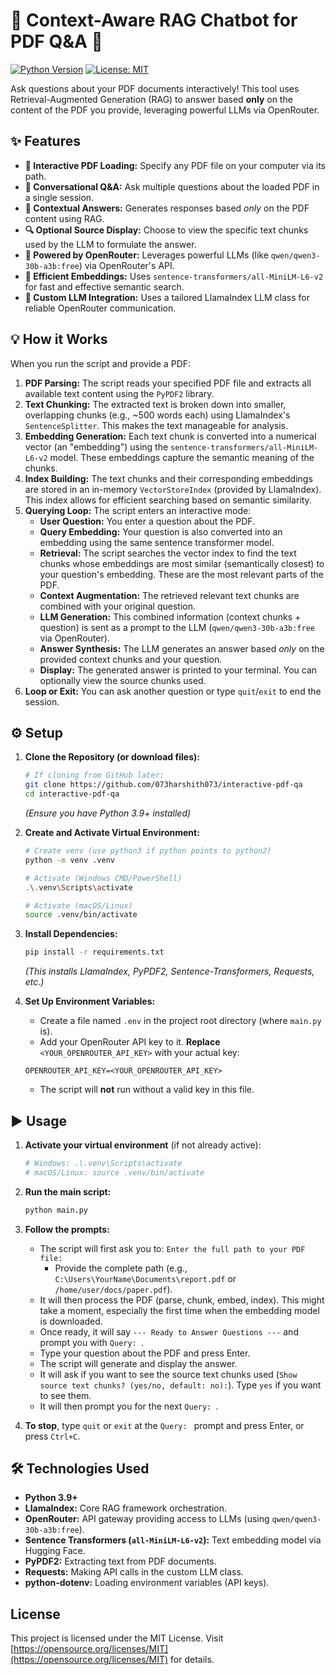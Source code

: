# 📄 Context-Aware RAG Chatbot for PDF Q&A 🧠

[![Python Version](https://img.shields.io/badge/python-3.9%2B-blue.svg)](https://python.org/downloads/)
[![License: MIT](https://img.shields.io/badge/License-MIT-yellow.svg)](https://opensource.org/licenses/MIT)

Ask questions about your PDF documents interactively! This tool uses Retrieval-Augmented Generation (RAG) to answer based **only** on the content of the PDF you provide, leveraging powerful LLMs via OpenRouter.

## ✨ Features

*   **📄 Interactive PDF Loading:** Specify any PDF file on your computer via its path.
*   **💬 Conversational Q&A:** Ask multiple questions about the loaded PDF in a single session.
*   **🧠 Contextual Answers:** Generates responses based *only* on the PDF content using RAG.
*   **🔍 Optional Source Display:** Choose to view the specific text chunks used by the LLM to formulate the answer.
*   **🤖 Powered by OpenRouter:** Leverages powerful LLMs (like `qwen/qwen3-30b-a3b:free`) via OpenRouter's API.
*   **🚀 Efficient Embeddings:** Uses `sentence-transformers/all-MiniLM-L6-v2` for fast and effective semantic search.
*   **🔌 Custom LLM Integration:** Uses a tailored LlamaIndex LLM class for reliable OpenRouter communication.

## 💡 How it Works

When you run the script and provide a PDF:

1.  **PDF Parsing:** The script reads your specified PDF file and extracts all available text content using the `PyPDF2` library.
2.  **Text Chunking:** The extracted text is broken down into smaller, overlapping chunks (e.g., ~500 words each) using LlamaIndex's `SentenceSplitter`. This makes the text manageable for analysis.
3.  **Embedding Generation:** Each text chunk is converted into a numerical vector (an "embedding") using the `sentence-transformers/all-MiniLM-L6-v2` model. These embeddings capture the semantic meaning of the chunks.
4.  **Index Building:** The text chunks and their corresponding embeddings are stored in an in-memory `VectorStoreIndex` (provided by LlamaIndex). This index allows for efficient searching based on semantic similarity.
5.  **Querying Loop:** The script enters an interactive mode:
    *   **User Question:** You enter a question about the PDF.
    *   **Query Embedding:** Your question is also converted into an embedding using the same sentence transformer model.
    *   **Retrieval:** The script searches the vector index to find the text chunks whose embeddings are most similar (semantically closest) to your question's embedding. These are the most relevant parts of the PDF.
    *   **Context Augmentation:** The retrieved relevant text chunks are combined with your original question.
    *   **LLM Generation:** This combined information (context chunks + question) is sent as a prompt to the LLM (`qwen/qwen3-30b-a3b:free` via OpenRouter).
    *   **Answer Synthesis:** The LLM generates an answer based *only* on the provided context chunks and your question.
    *   **Display:** The generated answer is printed to your terminal. You can optionally view the source chunks used.
6.  **Loop or Exit:** You can ask another question or type `quit`/`exit` to end the session.

## ⚙️ Setup

1.  **Clone the Repository (or download files):**
    ```bash
    # If cloning from GitHub later:
    git clone https://github.com/073harshith073/interactive-pdf-qa
    cd interactive-pdf-qa
    ```
    *(Ensure you have Python 3.9+ installed)*

2.  **Create and Activate Virtual Environment:**
    ```bash
    # Create venv (use python3 if python points to python2)
    python -m venv .venv

    # Activate (Windows CMD/PowerShell)
    .\.venv\Scripts\activate

    # Activate (macOS/Linux)
    source .venv/bin/activate
    ```

3.  **Install Dependencies:**
    ```bash
    pip install -r requirements.txt
    ```
    *(This installs LlamaIndex, PyPDF2, Sentence-Transformers, Requests, etc.)*

4.  **Set Up Environment Variables:**
    *   Create a file named `.env` in the project root directory (where `main.py` is).
    *   Add your OpenRouter API key to it. **Replace** `<YOUR_OPENROUTER_API_KEY>` with your actual key:
      ```plaintext
      OPENROUTER_API_KEY=<YOUR_OPENROUTER_API_KEY>
      ```
    *   The script will **not** run without a valid key in this file.

## ▶️ Usage

1.  **Activate your virtual environment** (if not already active):
    ```bash
    # Windows: .\.venv\Scripts\activate
    # macOS/Linux: source .venv/bin/activate
    ```

2.  **Run the main script:**
    ```bash
    python main.py
    ```

3.  **Follow the prompts:**
    *   The script will first ask you to: `Enter the full path to your PDF file: `
        *   Provide the complete path (e.g., `C:\Users\YourName\Documents\report.pdf` or `/home/user/docs/paper.pdf`).
    *   It will then process the PDF (parse, chunk, embed, index). This might take a moment, especially the first time when the embedding model is downloaded.
    *   Once ready, it will say `--- Ready to Answer Questions ---` and prompt you with `Query: `.
    *   Type your question about the PDF and press Enter.
    *   The script will generate and display the answer.
    *   It will ask if you want to see the source text chunks used (`Show source text chunks? (yes/no, default: no):`). Type `yes` if you want to see them.
    *   It will then prompt you for the next `Query: `.

4.  **To stop**, type `quit` or `exit` at the `Query: ` prompt and press Enter, or press `Ctrl+C`.

## 🛠️ Technologies Used

*   **Python 3.9+**
*   **LlamaIndex:** Core RAG framework orchestration.
*   **OpenRouter:** API gateway providing access to LLMs (using `qwen/qwen3-30b-a3b:free`).
*   **Sentence Transformers (`all-MiniLM-L6-v2`):** Text embedding model via Hugging Face.
*   **PyPDF2:** Extracting text from PDF documents.
*   **Requests:** Making API calls in the custom LLM class.
*   **python-dotenv:** Loading environment variables (API keys).

## License

This project is licensed under the MIT License. Visit [https://opensource.org/licenses/MIT](https://opensource.org/licenses/MIT) for details.
